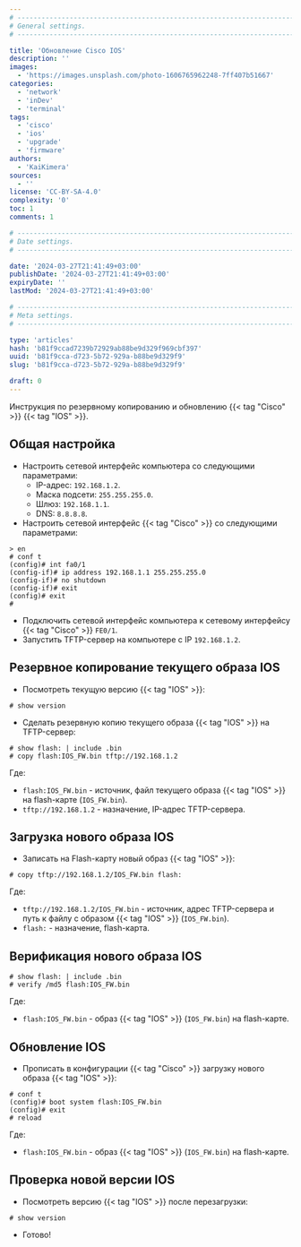 ```yaml
---
# -------------------------------------------------------------------------------------------------------------------- #
# General settings.
# -------------------------------------------------------------------------------------------------------------------- #

title: 'Обновление Cisco IOS'
description: ''
images:
  - 'https://images.unsplash.com/photo-1606765962248-7ff407b51667'
categories:
  - 'network'
  - 'inDev'
  - 'terminal'
tags:
  - 'cisco'
  - 'ios'
  - 'upgrade'
  - 'firmware'
authors:
  - 'KaiKimera'
sources:
  - ''
license: 'CC-BY-SA-4.0'
complexity: '0'
toc: 1
comments: 1

# -------------------------------------------------------------------------------------------------------------------- #
# Date settings.
# -------------------------------------------------------------------------------------------------------------------- #

date: '2024-03-27T21:41:49+03:00'
publishDate: '2024-03-27T21:41:49+03:00'
expiryDate: ''
lastMod: '2024-03-27T21:41:49+03:00'

# -------------------------------------------------------------------------------------------------------------------- #
# Meta settings.
# -------------------------------------------------------------------------------------------------------------------- #

type: 'articles'
hash: 'b81f9ccad7239b72929ab88be9d329f969cbf397'
uuid: 'b81f9cca-d723-5b72-929a-b88be9d329f9'
slug: 'b81f9cca-d723-5b72-929a-b88be9d329f9'

draft: 0
---
```


Инструкция по резервному копированию и обновлению {{< tag "Cisco" >}} {{< tag "IOS" >}}.

<!--more-->

## Общая настройка

- Настроить сетевой интерфейс компьютера со следующими параметрами:
  - IP-адрес: `192.168.1.2`.
  - Маска подсети: `255.255.255.0`.
  - Шлюз: `192.168.1.1`.
  - DNS: `8.8.8.8`.
- Настроить сетевой интерфейс {{< tag "Cisco" >}} со следующими параметрами:

```
> en
# conf t
(config)# int fa0/1
(config-if)# ip address 192.168.1.1 255.255.255.0
(config-if)# no shutdown
(config-if)# exit
(config)# exit
#
```

- Подключить сетевой интерфейс компьютера к сетевому интерфейсу {{< tag "Cisco" >}} `FE0/1`.
- Запустить TFTP-сервер на компьютере c IP `192.168.1.2`.

## Резервное копирование текущего образа IOS

- Посмотреть текущую версию {{< tag "IOS" >}}:

```
# show version
```

- Сделать резервную копию текущего образа {{< tag "IOS" >}} на TFTP-сервер:

```
# show flash: | include .bin
# copy flash:IOS_FW.bin tftp://192.168.1.2
```

Где:

- `flash:IOS_FW.bin` - источник, файл текущего образа {{< tag "IOS" >}} на flash-карте (`IOS_FW.bin`).
- `tftp://192.168.1.2` - назначение, IP-адрес TFTP-сервера.

## Загрузка нового образа IOS

- Записать на Flash-карту новый образ {{< tag "IOS" >}}:

```
# copy tftp://192.168.1.2/IOS_FW.bin flash:
```

Где:

 - `tftp://192.168.1.2/IOS_FW.bin` - источник, адрес TFTP-сервера и путь к файлу с образом {{< tag "IOS" >}} (`IOS_FW.bin`).
 - `flash:` - назначение, flash-карта.

## Верификация нового образа IOS

```
# show flash: | include .bin
# verify /md5 flash:IOS_FW.bin
```

Где:

- `flash:IOS_FW.bin` - образ {{< tag "IOS" >}} (`IOS_FW.bin`) на flash-карте.

## Обновление IOS

- Прописать в конфигурации {{< tag "Cisco" >}} загрузку нового образа {{< tag "IOS" >}}:

```
# conf t
(config)# boot system flash:IOS_FW.bin
(config)# exit
# reload
```

Где:

- `flash:IOS_FW.bin` - образ {{< tag "IOS" >}} (`IOS_FW.bin`) на flash-карте.

## Проверка новой версии IOS

- Посмотреть версию {{< tag "IOS" >}} после перезагрузки:

```
# show version
```

- Готово!
